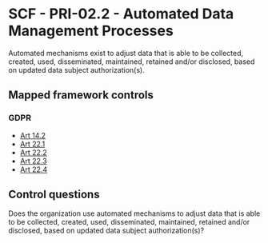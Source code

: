 # SCF - PRI-02.2 - Automated Data Management Processes
Automated mechanisms exist to adjust data that is able to be collected, created, used, disseminated, maintained, retained and/or disclosed, based on updated data subject authorization(s).
## Mapped framework controls
### GDPR
- [Art 14.2](../gdpr/art14.md#Article-142)
- [Art 22.1](../gdpr/art22.md#Article-221)
- [Art 22.2](../gdpr/art22.md#Article-222)
- [Art 22.3](../gdpr/art22.md#Article-223)
- [Art 22.4](../gdpr/art22.md#Article-224)
  
## Control questions
Does the organization use automated mechanisms to adjust data that is able to be collected, created, used, disseminated, maintained, retained and/or disclosed, based on updated data subject authorization(s)?
  